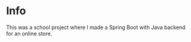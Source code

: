 # Info

This was a school project where I made a Spring Boot with Java backend for an online store.
